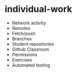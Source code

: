 # individual-work

* Network activity
* Remotes
* Fetch/push
* Branches
* Student repositories
* Github Classroom
* Permissions
* Exercises
* Automated testing
